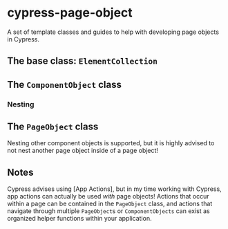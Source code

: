 # cypress-page-object

A set of template classes and guides to help with developing page objects in Cypress.

## The base class: `ElementCollection`

## The `ComponentObject` class

### Nesting

## The `PageObject` class

Nesting other component objects is supported, but it is highly advised to not nest another page object inside of a page
object!

## Notes

Cypress advises using [App Actions], but in my time working with Cypress, app actions can actually be used _with_ page
objects! Actions that occur within a page can be contained in the `PageObject` class, and actions that navigate through
multiple `PageObject`s or `ComponentObjects` can exist as organized helper functions within your application.
